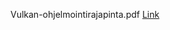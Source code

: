 Vulkan-ohjelmointirajapinta.pdf
[Link](https://github.com/ilkp/ilkp.github.io/blob/main/Vulkan-ohjelmointirajapinta.pdf)

